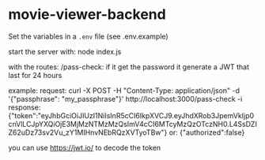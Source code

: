 # movie-viewer-backend

Set the variables in a `.env` file (see .env.example)

start the server with: node index.js 

with the routes:
  /pass-check:
    if it get the password it generate a JWT that last for 24 hours

example:
  request:
    curl -X POST -H "Content-Type: application/json" -d '{"passphrase": "my_passphrase"}' http://localhost:3000/pass-check -i
  response:
    {"token":"eyJhbGciOiJIUzI1NiIsInR5cCI6IkpXVCJ9.eyJhdXRob3JpemVkIjp0cnVlLCJpYXQiOjE3MjMzNTMzMzQsImV4cCI6MTcyMzQzOTczNH0.L4SsDZIZ62uDz73sv2Vu_zY1MIHnvNEbRQzXVTyoTBw"}
	or:
	{"authorized":false}

you can use https://jwt.io/ to decode the token 

